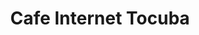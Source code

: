 ---
title: "Cafe Internet Tocuba"
url: /bogota-d-c/cafe-internet-tocuba/
shop: material de oficina
---